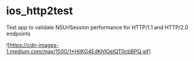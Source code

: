 # ios_http2test
Test app to validate NSUrlSession performance for HTTP/1.1 and HTTP/2.0 endpoints

![https://cdn-images-1.medium.com/max/1500/1*HilKG4EdKh1GelQT0cbBPQ.gif]
